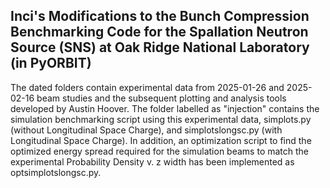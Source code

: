 ## Inci's Modifications to the Bunch Compression Benchmarking Code for the Spallation Neutron Source (SNS) at Oak Ridge National Laboratory (in PyORBIT) ##
The dated folders contain experimental data from 2025-01-26 and 2025-02-16 beam studies and the subsequent plotting and analysis tools developed by Austin Hoover. The folder labelled as "injection" contains the simulation benchmarking script using this experimental data, simplots.py (without Longitudinal Space Charge), and simplotslongsc.py (with Longitudinal Space Charge). In addition, an optimization script to find the optimized energy spread required for the simulation beams to match the experimental Probability Density v. z width has been implemented as optsimplotslongsc.py.
